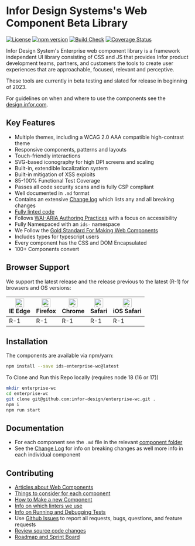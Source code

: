 # Infor Design Systems's Web Component Beta Library

[![License](https://img.shields.io/badge/License-Apache%202.0-blue.svg)](https://opensource.org/licenses/Apache-2.0)
[![npm version](https://badge.fury.io/js/ids-enterprise.svg)](https://badge.fury.io/js/ids-enterprise-wc)
[![Build Check](https://github.com/infor-design/enterprise-wc/actions/workflows/ci.yml/badge.svg)](https://github.com/infor-design/enterprise-wc/actions/workflows/ci.yml)
[![Coverage Status](https://coveralls.io/repos/github/infor-design/enterprise-wc/badge.svg?branch=main)](https://coveralls.io/github/infor-design/enterprise-wc)

Infor Design System's Enterprise web component library is a framework independent UI library consisting of CSS and JS that provides Infor product development teams, partners, and customers the tools to create user experiences that are approachable, focused, relevant and perceptive.

These tools are currently in beta testing and slated for release in beginning of 2023.

For guidelines on when and where to use the components see the [design.infor.com](http://design.infor.com).

## Key Features

- Multiple themes, including a WCAG 2.0 AAA compatible high-contrast theme
- Responsive components, patterns and layouts
- Touch-friendly interactions
- SVG-based iconography for high DPI screens and scaling
- Built-in, extendible localization system
- Built-in mitigation of XSS exploits
- 85-100% Functional Test Coverage
- Passes all code security scans and is fully CSP compliant
- Well documented in `.md` format
- Contains an extensive [Change log](./doc/CHANGELOG.md) which lists any and all breaking changes
- [Fully linted code](./doc/LINTING.md)
- Follows [WAI-ARIA Authoring Practices](https://www.w3.org/TR/wai-aria-practices-1.1/#keyboard-interaction-12) with a focus on accessibility
- Fully Namespaced with an `ids-` namespace
- We Follow the [Gold Standard For Making Web Components](https://github.com/webcomponents/gold-standard/wiki)
- Includes types for typescript users
- Every component has the CSS and DOM Encapsulated
- 100+ Components convert

## Browser Support

We support the latest release and the release previous to the latest (R-1) for browsers and OS versions:

<!-- markdownlint-disable MD013 MD033 -->
| [<img src="https://raw.githubusercontent.com/alrra/browser-logos/master/src/edge/edge_48x48.png" alt="IE / Edge" width="24px" height="24px" />](http://godban.github.io/browsers-support-badges/)</br>IE Edge | [<img src="https://raw.githubusercontent.com/alrra/browser-logos/master/src/firefox/firefox_48x48.png" alt="Firefox" width="24px" height="24px" />](http://godban.github.io/browsers-support-badges/)</br>Firefox | [<img src="https://raw.githubusercontent.com/alrra/browser-logos/master/src/chrome/chrome_48x48.png" alt="Chrome" width="24px" height="24px" />](http://godban.github.io/browsers-support-badges/)</br>Chrome | [<img src="https://raw.githubusercontent.com/alrra/browser-logos/master/src/safari/safari_48x48.png" alt="Safari" width="24px" height="24px" />](http://godban.github.io/browsers-support-badges/)</br>Safari | [<img src="https://raw.githubusercontent.com/alrra/browser-logos/master/src/safari-ios/safari-ios_48x48.png" alt="iOS Safari" width="24px" height="24px" />](http://godban.github.io/browsers-support-badges/)</br>iOS Safari |
| --------- | --------- | --------- | --------- | --------- |
| R-1 | R-1 | R-1| R-1| R-1

<!-- markdownlint-enable MD013 MD033 -->

## Installation

The components are available via npm/yarn:

```sh
npm install --save ids-enterprise-wc@latest
```

To Clone and Run this Repo locally (requires node 18 (16 or 17))

```sh
mkdir enterprise-wc
cd enterprise-wc
git clone git@github.com:infor-design/enterprise-wc.git .
npm i
npm run start
```

## Documentation

- For each component see the `.md` file in the relevant [component folder](https://github.com/infor-design/enterprise-wc/tree/main/src)
- See the [Change Log](doc/CHANGELOG.md) for info on breaking changes as well more info in each individual component

## Contributing

- [Articles about Web Components](doc/ARTICLES.md)
- [Things to consider for each component](doc/CHECKLIST.md)
- [How to Make a new Component](doc/COMPONENTS.md)
- [Info on which linters we use](doc/LINTING.md)
- [Info on Running and Debugging Tests](doc/TESTING.md)
- Use [Github Issues](https://github.com/infor-design/enterprise-wc/issues) to report all requests, bugs, questions, and feature requests
- [Review source code changes](https://github.com/infor-design/enterprise-wc/pulls)
- [Roadmap and Sprint Board](https://github.com/orgs/infor-design/projects)

